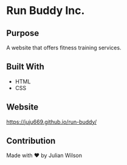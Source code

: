 # Run Buddy Inc.

## Purpose
A website that offers fitness training services.

## Built With
* HTML
* CSS

## Website
https://juju669.github.io/run-buddy/

## Contribution
Made with ❤️ by Julian Wilson
